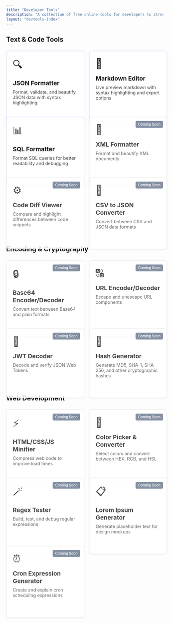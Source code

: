 ```yaml
---
title: "Developer Tools"
description: "A collection of free online tools for developers to streamline common tasks. Welcome to our comprehensive suite of developer tools designed to make your coding life easier. All tools are free to use, work directly in your browser, and don't store any of your data."
layout: "devtools-index"
---
```


## Text & Code Tools

<div class="tools-grid">
  <a href="/devtools/json-formatter/" class="card-link">
    <div class="tool-card available">
      <div class="tool-icon">🔍</div>
      <h3>JSON Formatter</h3>
      <p>Format, validate, and beautify JSON data with syntax highlighting</p>
    </div>
  </a>
  
  <a href="/devtools/markdown-editor/" class="card-link">
    <div class="tool-card available">
      <div class="tool-icon">📝</div>
      <h3>Markdown Editor</h3>
      <p>Live preview markdown with syntax highlighting and export options</p>
    </div>
  </a>
  
  <a href="/devtools/sql-formatter/" class="card-link">
    <div class="tool-card available">
      <div class="tool-icon">📊</div>
      <h3>SQL Formatter</h3>
      <p>Format SQL queries for better readability and debugging</p>
    </div>
  </a>
  
  <div class="tool-card coming-soon">
    <div class="tool-icon">📄</div>
    <h3>XML Formatter</h3>
    <p>Format and beautify XML documents</p>
    <span class="badge">Coming Soon</span>
  </div>
  
  <div class="tool-card coming-soon">
    <div class="tool-icon">⚙️</div>
    <h3>Code Diff Viewer</h3>
    <p>Compare and highlight differences between code snippets</p>
    <span class="badge">Coming Soon</span>
  </div>
  
  <div class="tool-card coming-soon">
    <div class="tool-icon">🔄</div>
    <h3>CSV to JSON Converter</h3>
    <p>Convert between CSV and JSON data formats</p>
    <span class="badge">Coming Soon</span>
  </div>
</div>

## Encoding & Cryptography

<div class="tools-grid">
  <div class="tool-card coming-soon">
    <div class="tool-icon">🔒</div>
    <h3>Base64 Encoder/Decoder</h3>
    <p>Convert text between Base64 and plain formats</p>
    <span class="badge">Coming Soon</span>
  </div>
  
  <div class="tool-card coming-soon">
    <div class="tool-icon">🔠</div>
    <h3>URL Encoder/Decoder</h3>
    <p>Escape and unescape URL components</p>
    <span class="badge">Coming Soon</span>
  </div>
  
  <div class="tool-card coming-soon">
    <div class="tool-icon">🔏</div>
    <h3>JWT Decoder</h3>
    <p>Decode and verify JSON Web Tokens</p>
    <span class="badge">Coming Soon</span>
  </div>
  
  <div class="tool-card coming-soon">
    <div class="tool-icon">🔑</div>
    <h3>Hash Generator</h3>
    <p>Generate MD5, SHA-1, SHA-256, and other cryptographic hashes</p>
    <span class="badge">Coming Soon</span>
  </div>
</div>

## Web Development

<div class="tools-grid">
  <div class="tool-card coming-soon">
    <div class="tool-icon">⚡</div>
    <h3>HTML/CSS/JS Minifier</h3>
    <p>Compress web code to improve load times</p>
    <span class="badge">Coming Soon</span>
  </div>
  
  <div class="tool-card coming-soon">
    <div class="tool-icon">🎨</div>
    <h3>Color Picker & Converter</h3>
    <p>Select colors and convert between HEX, RGB, and HSL</p>
    <span class="badge">Coming Soon</span>
  </div>
  
  <div class="tool-card coming-soon">
    <div class="tool-icon">🪄</div>
    <h3>Regex Tester</h3>
    <p>Build, test, and debug regular expressions</p>
    <span class="badge">Coming Soon</span>
  </div>
  
  <div class="tool-card coming-soon">
    <div class="tool-icon">📋</div>
    <h3>Lorem Ipsum Generator</h3>
    <p>Generate placeholder text for design mockups</p>
    <span class="badge">Coming Soon</span>
  </div>
  
  <div class="tool-card coming-soon">
    <div class="tool-icon">⏰</div>
    <h3>Cron Expression Generator</h3>
    <p>Create and explain cron scheduling expressions</p>
    <span class="badge">Coming Soon</span>
  </div>
</div>

<style>
.tools-grid {
  display: grid;
  grid-template-columns: repeat(4, minmax(230px, 1fr));
  gap: 1rem;
  margin: 1.5rem 0;
  width: 100%;
  box-sizing: border-box;
}

/* Card link styling */
.card-link {
  display: block;
  text-decoration: none !important;
  color: inherit !important;
  border: none !important;
  border-bottom: none !important;
  border-top: none !important;
  border-left: none !important;
  border-right: none !important;
  outline: none !important;
  box-shadow: none !important;
  margin-bottom: 0 !important;
  padding-bottom: 0 !important;
}

.card-link::after {
  display: none !important;
  content: none !important;
}

.card-link:hover {
  text-decoration: none !important;
  border: none !important;
  border-bottom: none !important;
}

.card-link:focus {
  outline: none !important;
  border: none !important;
}

.card-link:focus .tool-card {
  box-shadow: 0 0 0 2px rgba(59, 130, 246, 0.5) !important;
}

/* Responsive adjustments */
@media (max-width: 1400px) {
  .tools-grid {
    grid-template-columns: repeat(3, minmax(250px, 1fr));
  }
}

@media (max-width: 1000px) {
  .tools-grid {
    grid-template-columns: repeat(2, minmax(250px, 1fr));
  }
}

@media (max-width: 600px) {
  .tools-grid {
    grid-template-columns: 1fr;
  }
}

.tool-card {
  border-radius: 8px;
  padding: 1.25rem;
  transition: transform 0.2s, box-shadow 0.2s;
  position: relative;
  overflow: visible;
  height: 100%;
  display: flex;
  flex-direction: column;
}

/* Style for clickable cards */
.tool-card.available {
  cursor: pointer;
}

.dark .tool-card {
  background-color: #2a2a2a;
}

body:not(.dark) .tool-card {
  background-color: #ffffff !important;
  border: 1px solid #e0e0e0 !important;
  box-shadow: 0 2px 5px rgba(0,0,0,0.08) !important;
  border-radius: 8px !important;
}

body:not(.dark) .tool-card.available {
  background-color: #ffffff !important;
  border: 1px solid #d0d0ff !important;
  box-shadow: 0 2px 8px rgba(59, 130, 246, 0.08) !important;
}

.dark .tool-card.available {
  background-color: #2a3144;
}

.tool-card:hover {
  transform: translateY(-5px);
}

.dark .tool-card:hover {
  box-shadow: 0 5px 15px rgba(0,0,0,0.3);
}

body:not(.dark) .tool-card:hover {
  box-shadow: 0 8px 15px rgba(0,0,0,0.1);
}

.tool-card.available:hover {
  transform: translateY(-5px);
}

.dark .tool-card.available:hover {
  box-shadow: 0 5px 20px rgba(59, 130, 246, 0.2);
}

body:not(.dark) .tool-card.available:hover {
  box-shadow: 0 8px 20px rgba(59, 130, 246, 0.15);
}

.tool-icon {
  font-size: 2rem;
  margin-bottom: 1rem;
}

.tool-card h3 {
  margin: 0 0 0.5rem 0;
  font-size: 1.2rem;
  word-wrap: break-word;
  overflow-wrap: break-word;
  word-break: normal;
  hyphens: none;
}

.tool-card p {
  margin: 0;
  opacity: 0.8;
  font-size: 0.9rem;
  word-wrap: break-word;
  overflow-wrap: break-word;
  word-break: normal;
  hyphens: none;
}

.badge {
  position: absolute;
  top: 12px;
  right: 12px;
  background-color: #64748b;
  color: white;
  font-size: 0.7rem;
  padding: 0.25rem 0.5rem;
  border-radius: 4px;
  font-weight: 500;
}

.coming-soon {
  opacity: 0.8;
}
</style> 